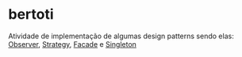 # bertoti

Atividade de implementação de algumas design patterns sendo elas: [Observer](https://github.com/Higor-SM/bertoti/tree/main/eng_3/observer), [Strategy](https://github.com/Higor-SM/bertoti/tree/main/eng_3/strategy/Strategy), [Facade](https://github.com/Higor-SM/bertoti/tree/main/eng_3/facade) e [Singleton](https://github.com/Higor-SM/bertoti/tree/main/eng_3/observer)

